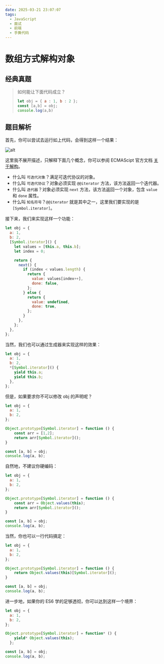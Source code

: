 ```yaml
---
date: 2025-03-21 23:07:07
tags:
  - JavaScript
  - 面试
  - 前端
  - 手撕代码
---
```


# 数组方式解构对象

## 经典真题

> 如何能让下面代码成立？
>
> ```JavaScript
> let obj = { a : 1, b : 2 };
> const [a,b] = obj;
> console.log(a,b)
> ```

## 题目解析

首先，你可以尝试去运行如上代码，会得到这样一个结果：

![alt](https://blog-1328542955.cos.ap-shanghai.myqcloud.com/PixPin_2025-03-21_23-11-04.png)

这里我不展开描述，只解释下面几个概念，你可以参阅 ECMAScipt 官方文档 [关于解构](https://262.ecma-international.org/13.0/#sec-well-known-symbols)。

- 什么叫 `可迭代对象`？满足可迭代协议的对象。
- 什么叫 `可迭代协议`？对象必须实现 `@@iterator` 方法，该方法返回一个迭代器。
- 什么叫 `迭代器`？对象必须实现 `next` 方法，该方法返回一个对象，包含 `value` 和 `done` 属性。
- 什么叫 `知名符号`？`@@iterator` 就是其中之一，这里我们要实现的是 `[Symbol.iterator]`。

接下来，我们来实现这样一个功能：

```JavaScript
let obj = {
  a: 1,
  b: 2,
  [Symbol.iterator]() {
    let values = [this.a, this.b];
    let index = 0;

    return {
      next() {
        if (index < values.length) {
          return {
            value: values[index++],
            done: false,
          };
        } else {
          return {
            value: undefined,
            done: true,
          };
        }
      },
    };
  },
};
```

当然，我们也可以通过生成器来实现这样的效果：

```JavaScript
let obj = {
  a: 1,
  b: 2,
  *[Symbol.iterator]() {
    yield this.a;
    yield this.b;
  },
};
```

但是，如果要求你不可以修改 obj 的声明呢？

```JavaScript
let obj = {
  a: 1,
  b: 2,
};

Object.prototype[Symbol.iterator] = function () {
    const arr = [1,2];
    return arr[Symbol.iterator]();
}

const [a, b] = obj;
console.log(a, b);
```

自然地，不建议你硬编码：

```JavaScript
let obj = {
  a: 1,
  b: 2,
};

Object.prototype[Symbol.iterator] = function () {
    const arr = Object.values(this);
    return arr[Symbol.iterator]();
}

const [a, b] = obj;
console.log(a, b);
```

当然，你也可以一行代码搞定：

```JavaScript
let obj = {
  a: 1,
  b: 2,
};

Object.prototype[Symbol.iterator] = function () {
    return Object.values(this)[Symbol.iterator]();
}

const [a, b] = obj;
console.log(a, b);
```

进一步地，如果你的 ES6 学的足够透彻，你可以达到这样一个境界：

```JavaScript
let obj = {
  a: 1,
  b: 2,
};

Object.prototype[Symbol.iterator] = function* () {
    yield* Object.values(this);
  };

const [a, b] = obj;
console.log(a, b);
```
